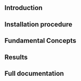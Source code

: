 ## Introduction

## Installation procedure

## Fundamental Concepts

## Results

## Full documentation
